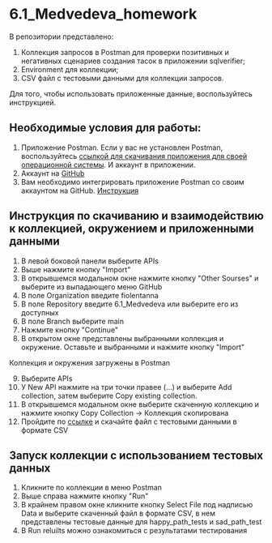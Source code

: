 # 6.1_Medvedeva_homework

В репозитории представлено:
1. Коллекция запросов в Postman для проверки позитивных и негативных сценариев создания тасок в приложении sqlverifier;
2. Environment для коллекции;
3. CSV файл с тестовыми данными для коллекции запросов.

Для того, чтобы использовать приложенные данные, воспользуйтесь инструкцией.

## Необходимые условия для работы:
1. Приложение Postman. Если у вас не установлен Postman, воспользуйтесь [ссылкой для скачивания приложения для своей операционной системы](https://www.postman.com/downloads/). И аккаунт в приложении. 
2. Аккаунт на [GitHub](https://github.com/)
3. Вам необходимо интегрировать приложение Postman со своим аккаунтом на GitHub. [Инструкция](https://learning.postman.com/docs/integrations/available-integrations/github/)

## Инструкция по скачиванию и взаимодействию к коллекцией, окружением и приложенными данными
1. В левой боковой панели выберите APIs
2. Выше нажмите кнопку "Import"
3. В открывшемся модальном окне нажмите кнопку "Other Sourses" и выберите из выпадающего меню GitHub
4. В поле  Organization введите fiolentanna
5. В поле Repository введите 6.1_Medvedeva или выберите его из доступных
6. В поле Branch выберите main
7. Нажмите кнопку "Continue"
8. В открытом окне представлены выбранными коллекция и окружение. Оставьте и выбранными и нажмите кнопку "Import"
   
Коллекция и окружения загружены в Postman

9. Выберите APIs
10. У New API  нажмите на три точки правее (...) и выберите Add collection, затем выберите Copy existing collection.
11. В открывшемся модальном окне выберите скаченную коллекцию и нажмите кнопку Сopy Collection -> Коллекция скопирована
12. Пройдите по [ссылке](https://github.com/fiolentanna/6.1_Medvedeva/blob/main/5.2_Medvedeva_test_data.csv)  и скачайте файл с тестовыми данными в формате CSV

## Запуск коллекции с использованием тестовых данных
1. Кликните по коллекции в меню Postman
2. Выше справа нажмите кнопку "Run"
3. В крайнем правом окне кликните кнопку Select File  под надписью Data и выберите скаченный файл в формате CSV, в нем представлены тестовые данные для happy_path_tests  и sad_path_test
4. В Run reluilts можно ознакомиться c результатами тестирования
   


